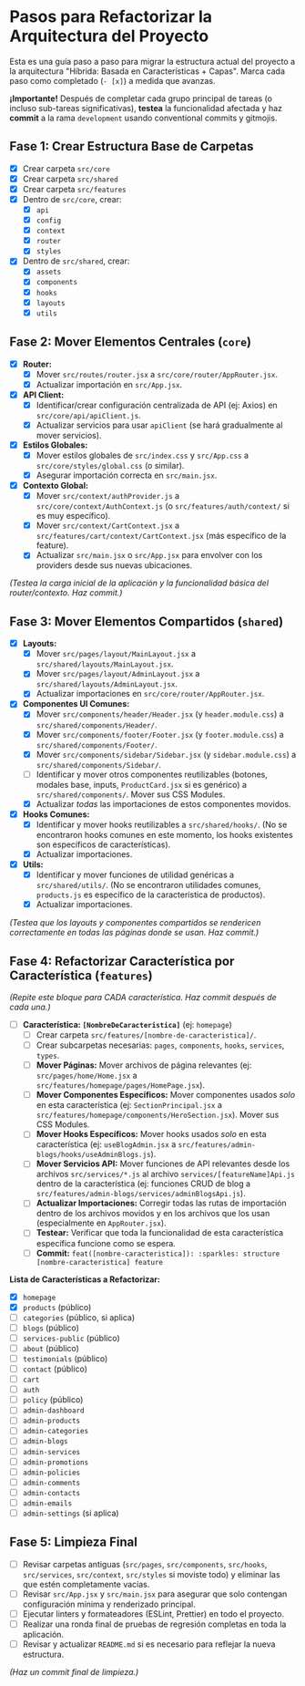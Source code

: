 # Pasos para Refactorizar la Arquitectura del Proyecto

Esta es una guía paso a paso para migrar la estructura actual del proyecto a la arquitectura "Híbrida: Basada en Características + Capas". Marca cada paso como completado (`- [x]`) a medida que avanzas.

**¡Importante!** Después de completar cada grupo principal de tareas (o incluso sub-tareas significativas), **testea** la funcionalidad afectada y haz **commit** a la rama `development` usando conventional commits y gitmojis.

## Fase 1: Crear Estructura Base de Carpetas

-   [x] Crear carpeta `src/core`
-   [x] Crear carpeta `src/shared`
-   [x] Crear carpeta `src/features`
-   [x] Dentro de `src/core`, crear:
    -   [x] `api`
    -   [x] `config`
    -   [x] `context`
    -   [x] `router`
    -   [x] `styles`
-   [x] Dentro de `src/shared`, crear:
    -   [x] `assets`
    -   [x] `components`
    -   [x] `hooks`
    -   [x] `layouts`
    -   [x] `utils`

## Fase 2: Mover Elementos Centrales (`core`)

-   [x] **Router:**
    -   [x] Mover `src/routes/router.jsx` a `src/core/router/AppRouter.jsx`.
    -   [x] Actualizar importación en `src/App.jsx`.
-   [x] **API Client:**
    -   [x] Identificar/crear configuración centralizada de API (ej: Axios) en `src/core/api/apiClient.js`.
    -   [x] Actualizar servicios para usar `apiClient` (se hará gradualmente al mover servicios).
-   [x] **Estilos Globales:**
    -   [x] Mover estilos globales de `src/index.css` y `src/App.css` a `src/core/styles/global.css` (o similar).
    -   [x] Asegurar importación correcta en `src/main.jsx`.
-   [x] **Contexto Global:**
    -   [x] Mover `src/context/authProvider.js` a `src/core/context/AuthContext.js` (o `src/features/auth/context/` si es muy específico).
    -   [x] Mover `src/context/CartContext.jsx` a `src/features/cart/context/CartContext.jsx` (más específico de la feature).
    -   [x] Actualizar `src/main.jsx` o `src/App.jsx` para envolver con los providers desde sus nuevas ubicaciones.

*(Testea la carga inicial de la aplicación y la funcionalidad básica del router/contexto. Haz commit.)*

## Fase 3: Mover Elementos Compartidos (`shared`)

-   [x] **Layouts:**
    -   [x] Mover `src/pages/layout/MainLayout.jsx` a `src/shared/layouts/MainLayout.jsx`.
    -   [x] Mover `src/pages/layout/AdminLayout.jsx` a `src/shared/layouts/AdminLayout.jsx`.
    -   [x] Actualizar importaciones en `src/core/router/AppRouter.jsx`.
-   [x] **Componentes UI Comunes:**
    -   [x] Mover `src/components/header/Header.jsx` (y `header.module.css`) a `src/shared/components/Header/`.
    -   [x] Mover `src/components/footer/Footer.jsx` (y `footer.module.css`) a `src/shared/components/Footer/`.
    -   [x] Mover `src/components/sidebar/Sidebar.jsx` (y `sidebar.module.css`) a `src/shared/components/Sidebar/`.
    -   [ ] Identificar y mover otros componentes reutilizables (botones, modales base, inputs, `ProductCard.jsx` si es genérico) a `src/shared/components/`. Mover sus CSS Modules.
    -   [x] Actualizar *todas* las importaciones de estos componentes movidos.
-   [x] **Hooks Comunes:**
    -   [x] Identificar y mover hooks reutilizables a `src/shared/hooks/`. (No se encontraron hooks comunes en este momento, los hooks existentes son específicos de características).
    -   [x] Actualizar importaciones.
-   [x] **Utils:**
    -   [x] Identificar y mover funciones de utilidad genéricas a `src/shared/utils/`. (No se encontraron utilidades comunes, `products.js` es específico de la característica de productos).
    -   [x] Actualizar importaciones.

*(Testea que los layouts y componentes compartidos se rendericen correctamente en todas las páginas donde se usan. Haz commit.)*

## Fase 4: Refactorizar Característica por Característica (`features`)

*(Repite este bloque para CADA característica. Haz commit después de cada una.)*

-   [ ] **Característica: `[NombreDeCaracteristica]`** (ej: `homepage`)
    -   [ ] Crear carpeta `src/features/[nombre-de-caracteristica]/`.
    -   [ ] Crear subcarpetas necesarias: `pages`, `components`, `hooks`, `services`, `types`.
    -   [ ] **Mover Páginas:** Mover archivos de página relevantes (ej: `src/pages/home/Home.jsx` a `src/features/homepage/pages/HomePage.jsx`).
    -   [ ] **Mover Componentes Específicos:** Mover componentes usados *solo* en esta característica (ej: `SectionPrincipal.jsx` a `src/features/homepage/components/HeroSection.jsx`). Mover sus CSS Modules.
    -   [ ] **Mover Hooks Específicos:** Mover hooks usados *solo* en esta característica (ej: `useBlogAdmin.jsx` a `src/features/admin-blogs/hooks/useAdminBlogs.js`).
    -   [ ] **Mover Servicios API:** Mover funciones de API relevantes desde los archivos `src/services/*.js` al archivo `services/[featureName]Api.js` dentro de la característica (ej: funciones CRUD de blog a `src/features/admin-blogs/services/adminBlogsApi.js`).
    -   [ ] **Actualizar Importaciones:** Corregir todas las rutas de importación dentro de los archivos movidos y en los archivos que los usan (especialmente en `AppRouter.jsx`).
    -   [ ] **Testear:** Verificar que toda la funcionalidad de esta característica específica funcione como se espera.
    -   [ ] **Commit:** `feat([nombre-caracteristica]): :sparkles: structure [nombre-caracteristica] feature`

**Lista de Características a Refactorizar:**

-   [x] `homepage`
-   [x] `products` (público)
-   [ ] `categories` (público, si aplica)
-   [ ] `blogs` (público)
-   [ ] `services-public` (público)
-   [ ] `about` (público)
-   [ ] `testimonials` (público)
-   [ ] `contact` (público)
-   [ ] `cart`
-   [ ] `auth`
-   [ ] `policy` (público)
-   [ ] `admin-dashboard`
-   [ ] `admin-products`
-   [ ] `admin-categories`
-   [ ] `admin-blogs`
-   [ ] `admin-services`
-   [ ] `admin-promotions`
-   [ ] `admin-policies`
-   [ ] `admin-comments`
-   [ ] `admin-contacts`
-   [ ] `admin-emails`
-   [ ] `admin-settings` (si aplica)

## Fase 5: Limpieza Final

-   [ ] Revisar carpetas antiguas (`src/pages`, `src/components`, `src/hooks`, `src/services`, `src/context`, `src/styles` si moviste todo) y eliminar las que estén completamente vacías.
-   [ ] Revisar `src/App.jsx` y `src/main.jsx` para asegurar que solo contengan configuración mínima y renderizado principal.
-   [ ] Ejecutar linters y formateadores (ESLint, Prettier) en todo el proyecto.
-   [ ] Realizar una ronda final de pruebas de regresión completas en toda la aplicación.
-   [ ] Revisar y actualizar `README.md` si es necesario para reflejar la nueva estructura.

*(Haz un commit final de limpieza.)*